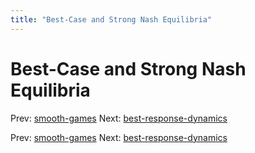 ```yaml
---
title: "Best-Case and Strong Nash Equilibria"
---
```


# Best-Case and Strong Nash Equilibria

Prev: [smooth-games](smooth-games.md)
Next: [best-response-dynamics](best-response-dynamics.md)

Prev: [smooth-games](smooth-games.md)
Next: [best-response-dynamics](best-response-dynamics.md)
